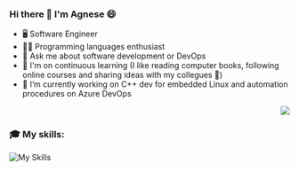 ### Hi there 👋 I'm Agnese 😄

<!--
**AgnesePortera/AgnesePortera** is a ✨ _special_ ✨ repository because its `README.md` (this file) appears on your GitHub profile.

Here are some ideas to get you started:

- 🔭 I’m currently working on ...
- 🌱 I’m currently learning ...
- 👯 I’m looking to collaborate on ...
- 🤔 I’m looking for help with ...
- 💬 Ask me about ...
- 📫 How to reach me: ...
- 😄 Pronouns: ...
- ⚡ Fun fact: ...
-->

  - 🖥️ Software Engineer
  - 👨‍💻 Programming languages enthusiast
  - 💬 Ask me about software development or DevOps
  - 🌱 I'm on continuous learning (I like reading computer books, following online courses and sharing ideas with my collegues 👯)
  - 🔭 I’m currently working on C++ dev for embedded Linux and automation procedures on Azure DevOps

 <img align="right" src="https://github-readme-stats.vercel.app/api?username=AgnesePortera&show_icons=true">
  

&nbsp;
### 🎓 My skills:

![My Skills](https://skillicons.dev/icons?i=cpp,py,bash,rust,java,c,latex,maven,git,github,docker,azure,jenkins,cmake,mysql,redis,vscode,idea,anaconda,matlab,arduino,raspberrypi,linux&perline=5)

